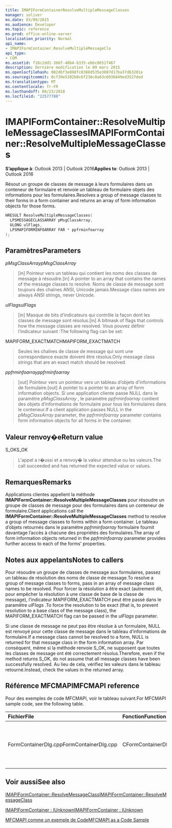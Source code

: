 ```yaml
---
title: IMAPIFormContainerResolveMultipleMessageClasses
manager: soliver
ms.date: 03/09/2015
ms.audience: Developer
ms.topic: reference
ms.prod: office-online-server
localization_priority: Normal
api_name:
- IMAPIFormContainer.ResolveMultipleMessageCla
api_type:
- COM
ms.assetid: f18c2dd1-366f-48b4-b335-ebbc0651f467
description: Dernière modification le 09 mars 2015
ms.openlocfilehash: 002dbf3e898fc0388d535e3087d17ba37d63201e
ms.sourcegitcommit: 0cf39e5382b8c6f236c8a63c6036849ed3527ded
ms.translationtype: MT
ms.contentlocale: fr-FR
ms.lasthandoff: 08/23/2018
ms.locfileid: "22577708"
---
```

# <a name="imapiformcontainerresolvemultiplemessageclasses"></a><span data-ttu-id="ca9b5-103">IMAPIFormContainer::ResolveMultipleMessageClasses</span><span class="sxs-lookup"><span data-stu-id="ca9b5-103">IMAPIFormContainer::ResolveMultipleMessageClasses</span></span>

  
  
<span data-ttu-id="ca9b5-104">**S’applique à**: Outlook 2013 | Outlook 2016</span><span class="sxs-lookup"><span data-stu-id="ca9b5-104">**Applies to**: Outlook 2013 | Outlook 2016</span></span> 
  
<span data-ttu-id="ca9b5-105">Résout un groupe de classes de message à leurs formulaires dans un conteneur de formulaire et renvoie un tableau de formulaire objets des informations pour les formulaires.</span><span class="sxs-lookup"><span data-stu-id="ca9b5-105">Resolves a group of message classes to their forms in a form container and returns an array of form information objects for those forms.</span></span>
  
```cpp
HRESULT ResolveMultipleMessageClasses(
  LPSMESSAGECLASSARRAY pMsgClassArray,
  ULONG ulFlags,
  LPSMAPIFORMINFOARRAY FAR * ppfrminfoarray
);
```

## <a name="parameters"></a><span data-ttu-id="ca9b5-106">Paramètres</span><span class="sxs-lookup"><span data-stu-id="ca9b5-106">Parameters</span></span>

 <span data-ttu-id="ca9b5-107">_pMsgClassArray_</span><span class="sxs-lookup"><span data-stu-id="ca9b5-107">_pMsgClassArray_</span></span>
  
> <span data-ttu-id="ca9b5-108">[in] Pointeur vers un tableau qui contient les noms des classes de message à résoudre.</span><span class="sxs-lookup"><span data-stu-id="ca9b5-108">[in] A pointer to an array that contains the names of the message classes to resolve.</span></span> <span data-ttu-id="ca9b5-109">Noms de classe de message sont toujours des chaînes ANSI, Unicode jamais.</span><span class="sxs-lookup"><span data-stu-id="ca9b5-109">Message class names are always ANSI strings, never Unicode.</span></span>
    
 <span data-ttu-id="ca9b5-110">_ulFlags_</span><span class="sxs-lookup"><span data-stu-id="ca9b5-110">_ulFlags_</span></span>
  
> <span data-ttu-id="ca9b5-111">[in] Masque de bits d’indicateurs qui contrôle la façon dont les classes de message sont résolus.</span><span class="sxs-lookup"><span data-stu-id="ca9b5-111">[in] A bitmask of flags that controls how the message classes are resolved.</span></span> <span data-ttu-id="ca9b5-112">Vous pouvez définir l’indicateur suivant :</span><span class="sxs-lookup"><span data-stu-id="ca9b5-112">The following flag can be set:</span></span>
    
<span data-ttu-id="ca9b5-113">MAPIFORM_EXACTMATCH</span><span class="sxs-lookup"><span data-stu-id="ca9b5-113">MAPIFORM_EXACTMATCH</span></span> 
  
> <span data-ttu-id="ca9b5-114">Seules les chaînes de classe de message qui sont une correspondance exacte doivent être résolus.</span><span class="sxs-lookup"><span data-stu-id="ca9b5-114">Only message class strings that are an exact match should be resolved.</span></span>
    
 <span data-ttu-id="ca9b5-115">_ppfrminfoarray_</span><span class="sxs-lookup"><span data-stu-id="ca9b5-115">_ppfrminfoarray_</span></span>
  
> <span data-ttu-id="ca9b5-116">[out] Pointeur vers un pointeur vers un tableau d’objets d’informations de formulaire.</span><span class="sxs-lookup"><span data-stu-id="ca9b5-116">[out] A pointer to a pointer to an array of form information objects.</span></span> <span data-ttu-id="ca9b5-117">Si une application cliente passe NULL dans le paramètre _pMsgClassArray_ , le paramètre _ppfrminfoarray_ contient des objets d’informations de formulaire pour tous les formulaires dans le conteneur.</span><span class="sxs-lookup"><span data-stu-id="ca9b5-117">If a client application passes NULL in the  _pMsgClassArray_ parameter, the  _ppfrminfoarray_ parameter contains form information objects for all forms in the container.</span></span> 
    
## <a name="return-value"></a><span data-ttu-id="ca9b5-118">Valeur renvoy�e</span><span class="sxs-lookup"><span data-stu-id="ca9b5-118">Return value</span></span>

<span data-ttu-id="ca9b5-119">S_OK</span><span class="sxs-lookup"><span data-stu-id="ca9b5-119">S_OK</span></span> 
  
> <span data-ttu-id="ca9b5-120">L'appel a r�ussi et a renvoy� la valeur attendue ou les valeurs.</span><span class="sxs-lookup"><span data-stu-id="ca9b5-120">The call succeeded and has returned the expected value or values.</span></span>
    
## <a name="remarks"></a><span data-ttu-id="ca9b5-121">Remarques</span><span class="sxs-lookup"><span data-stu-id="ca9b5-121">Remarks</span></span>

<span data-ttu-id="ca9b5-122">Applications clientes appellent la méthode **IMAPIFormContainer::ResolveMultipleMessageClasses** pour résoudre un groupe de classes de message pour des formulaires dans un conteneur de formulaire.</span><span class="sxs-lookup"><span data-stu-id="ca9b5-122">Client applications call the **IMAPIFormContainer::ResolveMultipleMessageClasses** method to resolve a group of message classes to forms within a form container.</span></span> <span data-ttu-id="ca9b5-123">Le tableau d’objets retournés dans le paramètre _ppfrminfoarray_ formulaire fournit davantage l’accès à chacune des propriétés des formulaires.</span><span class="sxs-lookup"><span data-stu-id="ca9b5-123">The array of form information objects returned in the  _ppfrminfoarray_ parameter provides further access to each of the forms' properties.</span></span> 
  
## <a name="notes-to-callers"></a><span data-ttu-id="ca9b5-124">Notes aux appelants</span><span class="sxs-lookup"><span data-stu-id="ca9b5-124">Notes to callers</span></span>

<span data-ttu-id="ca9b5-125">Pour résoudre un groupe de classes de message aux formulaires, passez un tableau de résolution des noms de classe de message.</span><span class="sxs-lookup"><span data-stu-id="ca9b5-125">To resolve a group of message classes to forms, pass in an array of message class names to be resolved.</span></span> <span data-ttu-id="ca9b5-126">Pour forcer la résolution à être exact (autrement dit, pour empêcher la résolution à une classe de base de la classe de message), l’indicateur MAPIFORM_EXACTMATCH peut être passé dans le paramètre _ulFlags_ .</span><span class="sxs-lookup"><span data-stu-id="ca9b5-126">To force the resolution to be exact (that is, to prevent resolution to a base class of the message class), the MAPIFORM_EXACTMATCH flag can be passed in the  _ulFlags_ parameter.</span></span> 
  
<span data-ttu-id="ca9b5-127">Si une classe de message ne peut pas être résolue à un formulaire, NULL est renvoyé pour cette classe de message dans le tableau d’informations de formulaire.</span><span class="sxs-lookup"><span data-stu-id="ca9b5-127">If a message class cannot be resolved to a form, NULL is returned for that message class in the form information array.</span></span> <span data-ttu-id="ca9b5-128">Par conséquent, même si la méthode renvoie S_OK, ne supposent que toutes les classes de message ont été correctement résolus.</span><span class="sxs-lookup"><span data-stu-id="ca9b5-128">Therefore, even if the method returns S_OK, do not assume that all message classes have been successfully resolved.</span></span> <span data-ttu-id="ca9b5-129">Au lieu de cela, vérifiez les valeurs dans le tableau retourné.</span><span class="sxs-lookup"><span data-stu-id="ca9b5-129">Instead, check the values in the returned array.</span></span>
  
## <a name="mfcmapi-reference"></a><span data-ttu-id="ca9b5-130">Référence MFCMAPI</span><span class="sxs-lookup"><span data-stu-id="ca9b5-130">MFCMAPI reference</span></span>

<span data-ttu-id="ca9b5-131">Pour des exemples de code MFCMAPI, voir le tableau suivant.</span><span class="sxs-lookup"><span data-stu-id="ca9b5-131">For MFCMAPI sample code, see the following table.</span></span>
  
|<span data-ttu-id="ca9b5-132">**Fichier**</span><span class="sxs-lookup"><span data-stu-id="ca9b5-132">**File**</span></span>|<span data-ttu-id="ca9b5-133">**Fonction**</span><span class="sxs-lookup"><span data-stu-id="ca9b5-133">**Function**</span></span>|<span data-ttu-id="ca9b5-134">**Commentaire**</span><span class="sxs-lookup"><span data-stu-id="ca9b5-134">**Comment**</span></span>|
|:-----|:-----|:-----|
|<span data-ttu-id="ca9b5-135">FormContainerDlg.cpp</span><span class="sxs-lookup"><span data-stu-id="ca9b5-135">FormContainerDlg.cpp</span></span>  <br/> |<span data-ttu-id="ca9b5-136">CFormContainerDlg::OnResolveMultipleMessageClasses</span><span class="sxs-lookup"><span data-stu-id="ca9b5-136">CFormContainerDlg::OnResolveMultipleMessageClasses</span></span>  <br/> |<span data-ttu-id="ca9b5-137">MFCMAPI utilise la méthode **IMAPIFormContainer::ResolveMultipleMessageClasses** pour localiser un formulaire qui est associé à un ensemble de classes de message.</span><span class="sxs-lookup"><span data-stu-id="ca9b5-137">MFCMAPI uses the **IMAPIFormContainer::ResolveMultipleMessageClasses** method to locate a form that is associated with a set of message classes.</span></span>  <br/> |
   
## <a name="see-also"></a><span data-ttu-id="ca9b5-138">Voir aussi</span><span class="sxs-lookup"><span data-stu-id="ca9b5-138">See also</span></span>



[<span data-ttu-id="ca9b5-139">IMAPIFormContainer::ResolveMessageClass</span><span class="sxs-lookup"><span data-stu-id="ca9b5-139">IMAPIFormContainer::ResolveMessageClass</span></span>](imapiformcontainer-resolvemessageclass.md)
  
[<span data-ttu-id="ca9b5-140">IMAPIFormContainer : IUnknown</span><span class="sxs-lookup"><span data-stu-id="ca9b5-140">IMAPIFormContainer : IUnknown</span></span>](imapiformcontaineriunknown.md)


[<span data-ttu-id="ca9b5-141">MFCMAPI comme un exemple de Code</span><span class="sxs-lookup"><span data-stu-id="ca9b5-141">MFCMAPI as a Code Sample</span></span>](mfcmapi-as-a-code-sample.md)

